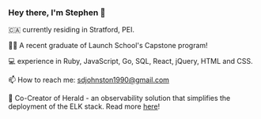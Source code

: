 ### Hey there, I'm Stephen 👋
🇨🇦 currently residing in Stratford, PEI.  

👨‍💻 A recent graduate of Launch School's Capstone program!

💻 experience in Ruby, JavaScript, Go, SQL, React, jQuery, HTML and CSS.  

📫 How to reach me: sdjohnston1990@gmail.com

📑 Co-Creator of Herald - an observability solution that simplifies the deployment of the ELK stack. Read more [here](https://herald-app.github.io/)!

<!---
stephendjohnston/stephendjohnston is a ✨ special ✨ repository because its `README.md` (this file) appears on your GitHub profile.
You can click the Preview link to take a look at your changes.
--->
